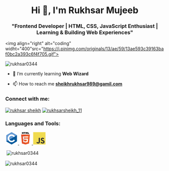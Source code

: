 <h1 align="center">Hi 👋, I'm Rukhsar Mujeeb</h1>
<h3 align="center">"Frontend Developer | HTML, CSS, JavaScript Enthusiast | Learning & Building Web Experiences"</h3>

<img align="right" alt="coding" widht="400"src="https://i.pinimg.com/originals/13/ae/59/13ae593c39163baf0bc2a393c6f4f705.gif">

<p align="left"> <img src="https://komarev.com/ghpvc/?username=rukhsar0344&label=Profile%20views&color=0e75b6&style=flat" alt="rukhsar0344" /> </p>

- 🌱 I’m currently learning **Web Wizard**

- 📫 How to reach me **sheikhrukhsar989@gamil.com**

<h3 align="left">Connect with me:</h3>
<p align="left">
<a href="https://linkedin.com/in/rukhsar sheikh" target="blank"><img align="center" src="https://raw.githubusercontent.com/rahuldkjain/github-profile-readme-generator/master/src/images/icons/Social/linked-in-alt.svg" alt="rukhsar sheikh" height="30" width="40" /></a>
<a href="https://instagram.com/rukhsarsheikh_11" target="blank"><img align="center" src="https://raw.githubusercontent.com/rahuldkjain/github-profile-readme-generator/master/src/images/icons/Social/instagram.svg" alt="rukhsarsheikh_11" height="30" width="40" /></a>
</p>

<h3 align="left">Languages and Tools:</h3>
<p align="left"> <a href="https://www.cprogramming.com/" target="_blank" rel="noreferrer"> <img src="https://raw.githubusercontent.com/devicons/devicon/master/icons/c/c-original.svg" alt="c" width="40" height="40"/> </a> <a href="https://www.w3.org/html/" target="_blank" rel="noreferrer"> <img src="https://raw.githubusercontent.com/devicons/devicon/master/icons/html5/html5-original-wordmark.svg" alt="html5" width="40" height="40"/> </a> <a href="https://developer.mozilla.org/en-US/docs/Web/JavaScript" target="_blank" rel="noreferrer"> <img src="https://raw.githubusercontent.com/devicons/devicon/master/icons/javascript/javascript-original.svg" alt="javascript" width="40" height="40"/> </a> </p>

<p>&nbsp;<img align="center" src="https://github-readme-stats.vercel.app/api?username=rukhsar0344&show_icons=true&locale=en" alt="rukhsar0344" /></p>

<p><img align="center" src="https://github-readme-streak-stats.herokuapp.com/?user=rukhsar0344&" alt="rukhsar0344" /></p>

